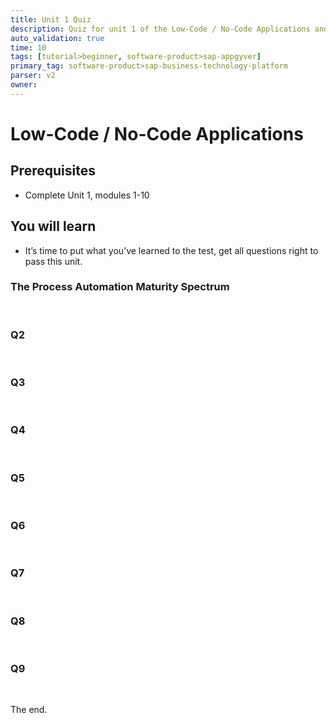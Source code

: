 ```yaml
---
title: Unit 1 Quiz
description: Quiz for unit 1 of the Low-Code / No-Code Applications and Automations for Citizen Developers Learning Journey
auto_validation: true
time: 10
tags: [tutorial>beginner, software-product>sap-appgyver]
primary_tag: software-product>sap-business-technology-platform
parser: v2
owner:
---
```


# Low-Code / No-Code Applications

## Prerequisites

- Complete Unit 1, modules 1-10

## You will learn

- It’s time to put what you’ve learned to the test, get all questions right to pass this unit.

### The Process Automation Maturity Spectrum

&nbsp;

### Q2

&nbsp;

### Q3

&nbsp;

### Q4

&nbsp;

### Q5

&nbsp;

### Q6

&nbsp;

### Q7

&nbsp;

### Q8

&nbsp;

### Q9

&nbsp;

The end.
